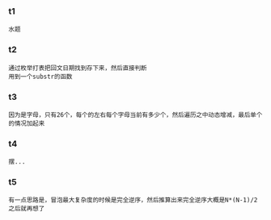 ### t1
    水题
### t2
    通过枚举打表把回文日期找到存下来，然后直接判断
    用到一个substr的函数
### t3
    因为是字母，只有26个，每个的左右每个字母当前有多少个，然后遍历之中动态增减，最后单个的情况加起来
### t4
    摆...
### t5
    有一点思路是，冒泡最大复杂度的时候是完全逆序，然后推算出来完全逆序大概是N*(N-1)/2
    之后就再想了